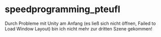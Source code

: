 # speedprogramming_pteufl
Durch Probleme mit Unity am Anfang (es ließ sich nicht öffnen, Failed to Load Window Layout) bin ich nicht mehr zur dritten Szene gekommen!
